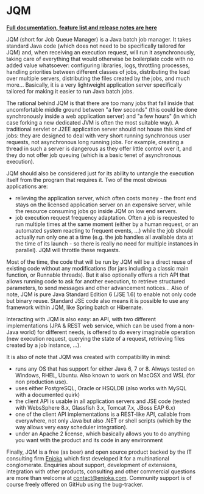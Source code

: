 # JQM

**[Full documentation, feature list and release notes are here](http://jqm.readthedocs.org)**

JQM (short for Job Queue Manager) is a Java batch job manager. It takes standard Java code (which does 
not need to be specifically tailored for JQM) and, when receiving an execution request, will run it 
asynchronously, taking care of everything that would otherwise be boilerplate code with no added value 
whatsoever: configuring libraries, logs, throttling processes, handling priorities between different classes of 
jobs, distributing the load over multiple servers, distributing the files created by the jobs, and much more...
Basically, it is a very lightweight application server specifically tailored for making it easier to run Java batch jobs. 

The rational behind JQM is that there are too many jobs that fall inside that uncomfortable middle ground between 
"a few seconds" (this could be done synchronously inside a web application server) and "a few hours" (in 
which case forking a new dedicated JVM is often the most suitable way). 
A traditional servlet or J2EE application server should not house this kind of jobs: they are designed to deal 
with very short running synchronous user requests, not asynchronous long running jobs. For example, creating a thread
in such a server is dangerous as they offer little control over it, and they do not offer job queuing (which is a basic
tenet of asynchronous execution).

JQM should also be considered just for its ability to untangle the execution itself from the program that requires it. 
Two of the most obvious applications are:

* relieving the application server, which often costs money - the front end stays on the licensed application 
  server on an expensive server, while the resource consuming jobs go inside JQM on low end servers.
* job execution request frequency adaptation. Often a job is requested to run multiple times at the same moment 
  (either by a human request, or an automated system reacting to frequent events, ...) while the job should 
  actually run only one at a time (e.g. the job handles all available data at the time of its 
  launch - so there is really no need for multiple instances in parallel). JQM will throttle these requests.

Most of the time, the code that will be run by JQM will be a direct reuse of existing code without any modifications 
(for jars including a classic main function, or Runnable threads). But it also optionally offers a rich API that 
allows running code to ask for another execution, to retrieve structured parameters, to send messages and other 
advancement notices... Also of note, JQM is pure Java Standard Edition 6 (JSE 1.6) to enable not only code but binary reuse.
Standard JSE code also means it is possible to use any framework within JQM, like Spring batch or Hibernate.

Interacting with JQM is also easy: an API, with two different implementations (JPA & REST web service, which can be 
used from a non-Java world) for different needs, is offered to do every imaginable operation (new execution request, 
querying the state of a request, retrieving files created by a job instance, ...).


It is also of note that JQM was created with compatibility in mind:

* runs any OS that has support for either Java 6, 7 or 8. Always tested on Windows, RHEL, Ubuntu. Also known to work on MacOSX and WSL (for non production use).
* uses either PostgreSQL, Oracle or HSQLDB (also works with MySQL with a documented quirk)
* the client API is usable in all application servers and JSE code (tested with WebsSphere 8.x, Glassfish 3.x, Tomcat 7.x, JBoss EAP 6.x)
* one of the client API implementations is a REST-like API, callable from everywhere, not only Java but also .NET or shell scripts
  (which by the way allows very easy scheduler integration).
* under an Apache 2 license, which basically allows you to do anything you want with the product and its code in any environment


Finally, JQM is a free (as beer) and open source product backed by the IT consulting firm [Enioka](http://www.enioka.com) 
which first developed it for a multinational conglomerate. Enquiries about support, development of extensions, 
integration with other products, consulting and other commercial questions are more than welcome at contact@enioka.com. 
Community support is of course freely offered on GitHub using the bug-tracker.
